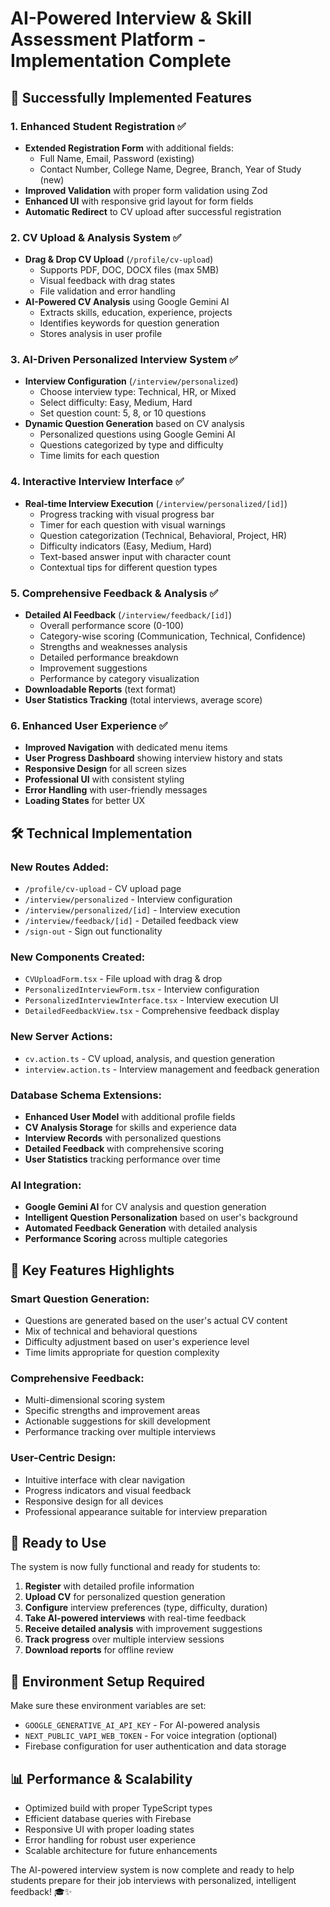 # AI-Powered Interview & Skill Assessment Platform - Implementation Complete

## 🎉 Successfully Implemented Features

### 1. Enhanced Student Registration ✅
- **Extended Registration Form** with additional fields:
  - Full Name, Email, Password (existing)
  - Contact Number, College Name, Degree, Branch, Year of Study (new)
- **Improved Validation** with proper form validation using Zod
- **Enhanced UI** with responsive grid layout for form fields
- **Automatic Redirect** to CV upload after successful registration

### 2. CV Upload & Analysis System ✅
- **Drag & Drop CV Upload** (`/profile/cv-upload`)
  - Supports PDF, DOC, DOCX files (max 5MB)
  - Visual feedback with drag states
  - File validation and error handling
- **AI-Powered CV Analysis** using Google Gemini AI
  - Extracts skills, education, experience, projects
  - Identifies keywords for question generation
  - Stores analysis in user profile

### 3. AI-Driven Personalized Interview System ✅
- **Interview Configuration** (`/interview/personalized`)
  - Choose interview type: Technical, HR, or Mixed
  - Select difficulty: Easy, Medium, Hard
  - Set question count: 5, 8, or 10 questions
- **Dynamic Question Generation** based on CV analysis
  - Personalized questions using Google Gemini AI
  - Questions categorized by type and difficulty
  - Time limits for each question

### 4. Interactive Interview Interface ✅
- **Real-time Interview Execution** (`/interview/personalized/[id]`)
  - Progress tracking with visual progress bar
  - Timer for each question with visual warnings
  - Question categorization (Technical, Behavioral, Project, HR)
  - Difficulty indicators (Easy, Medium, Hard)
  - Text-based answer input with character count
  - Contextual tips for different question types

### 5. Comprehensive Feedback & Analysis ✅
- **Detailed AI Feedback** (`/interview/feedback/[id]`)
  - Overall performance score (0-100)
  - Category-wise scoring (Communication, Technical, Confidence)
  - Strengths and weaknesses analysis
  - Detailed performance breakdown
  - Improvement suggestions
  - Performance by category visualization
- **Downloadable Reports** (text format)
- **User Statistics Tracking** (total interviews, average score)

### 6. Enhanced User Experience ✅
- **Improved Navigation** with dedicated menu items
- **User Progress Dashboard** showing interview history and stats
- **Responsive Design** for all screen sizes
- **Professional UI** with consistent styling
- **Error Handling** with user-friendly messages
- **Loading States** for better UX

## 🛠 Technical Implementation

### New Routes Added:
- `/profile/cv-upload` - CV upload page
- `/interview/personalized` - Interview configuration
- `/interview/personalized/[id]` - Interview execution
- `/interview/feedback/[id]` - Detailed feedback view
- `/sign-out` - Sign out functionality

### New Components Created:
- `CVUploadForm.tsx` - File upload with drag & drop
- `PersonalizedInterviewForm.tsx` - Interview configuration
- `PersonalizedInterviewInterface.tsx` - Interview execution UI
- `DetailedFeedbackView.tsx` - Comprehensive feedback display

### New Server Actions:
- `cv.action.ts` - CV upload, analysis, and question generation
- `interview.action.ts` - Interview management and feedback generation

### Database Schema Extensions:
- **Enhanced User Model** with additional profile fields
- **CV Analysis Storage** for skills and experience data
- **Interview Records** with personalized questions
- **Detailed Feedback** with comprehensive scoring
- **User Statistics** tracking performance over time

### AI Integration:
- **Google Gemini AI** for CV analysis and question generation
- **Intelligent Question Personalization** based on user's background
- **Automated Feedback Generation** with detailed analysis
- **Performance Scoring** across multiple categories

## 🎯 Key Features Highlights

### Smart Question Generation:
- Questions are generated based on the user's actual CV content
- Mix of technical and behavioral questions
- Difficulty adjustment based on user's experience level
- Time limits appropriate for question complexity

### Comprehensive Feedback:
- Multi-dimensional scoring system
- Specific strengths and improvement areas
- Actionable suggestions for skill development
- Performance tracking over multiple interviews

### User-Centric Design:
- Intuitive interface with clear navigation
- Progress indicators and visual feedback
- Responsive design for all devices
- Professional appearance suitable for interview preparation

## 🚀 Ready to Use

The system is now fully functional and ready for students to:

1. **Register** with detailed profile information
2. **Upload CV** for personalized question generation
3. **Configure** interview preferences (type, difficulty, duration)
4. **Take AI-powered interviews** with real-time feedback
5. **Receive detailed analysis** with improvement suggestions
6. **Track progress** over multiple interview sessions
7. **Download reports** for offline review

## 🔧 Environment Setup Required

Make sure these environment variables are set:
- `GOOGLE_GENERATIVE_AI_API_KEY` - For AI-powered analysis
- `NEXT_PUBLIC_VAPI_WEB_TOKEN` - For voice integration (optional)
- Firebase configuration for user authentication and data storage

## 📊 Performance & Scalability

- Optimized build with proper TypeScript types
- Efficient database queries with Firebase
- Responsive UI with proper loading states
- Error handling for robust user experience
- Scalable architecture for future enhancements

The AI-powered interview system is now complete and ready to help students prepare for their job interviews with personalized, intelligent feedback! 🎓✨
